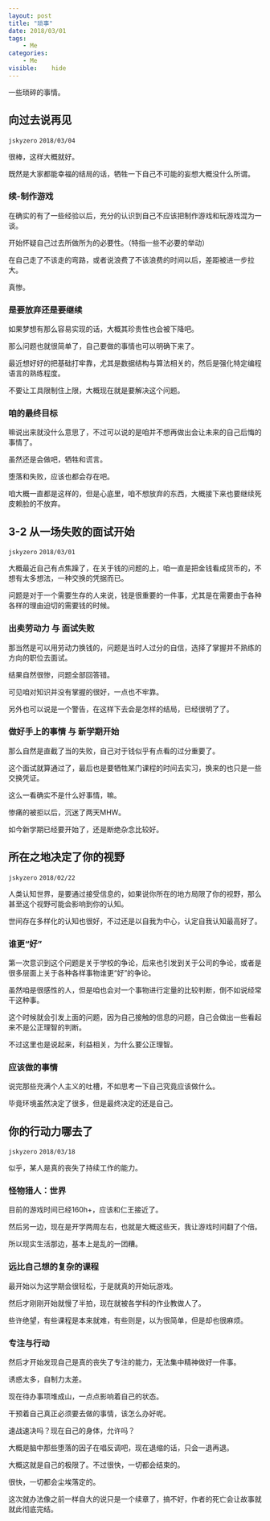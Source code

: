 ```yaml
---
layout: post
title: "琐事"
date: 2018/03/01
tags:
    - Me
categories:
    - Me
visible:    hide
---
```


一些琐碎的事情。

## 向过去说再见
`jskyzero` `2018/03/04`

很棒，这样大概就好。

既然是大家都能幸福的结局的话，牺牲一下自己不可能的妄想大概没什么所谓。

### 续-制作游戏

在确实的有了一些经验以后，充分的认识到自己不应该把制作游戏和玩游戏混为一谈。

开始怀疑自己过去所做所为的必要性。（特指一些不必要的举动）

在自己走了不该走的弯路，或者说浪费了不该浪费的时间以后，差距被进一步拉大。

真惨。

### 是要放弃还是要继续

如果梦想有那么容易实现的话，大概其珍贵性也会被下降吧。

那么问题也就很简单了，自己要做的事情也可以明确下来了。

最近想好好的把基础打牢靠，尤其是数据结构与算法相关的，然后是强化特定编程语言的熟练程度。

不要让工具限制住上限，大概现在就是要解决这个问题。

### 咱的最终目标

嘛说出来就没什么意思了，不过可以说的是咱并不想再做出会让未来的自己后悔的事情了。

虽然还是会做吧，牺牲和谎言。

堕落和失败，应该也都会存在吧。

咱大概一直都是这样的，但是心底里，咱不想放弃的东西，大概接下来也要继续死皮赖脸的不放弃。


## 3-2 从一场失败的面试开始
`jskyzero` `2018/03/01`

大概最近自己有点焦躁了，在关于钱的问题的上，咱一直是把金钱看成货币的，不想有太多想法，一种交换的凭据而已。

问题是对于一个需要生存的人来说，钱是很重要的一件事，尤其是在需要由于各种各样的理由迫切的需要钱的时候。

### 出卖劳动力 与 面试失败

那当然是可以用劳动力换钱的，问题是当时人过分的自信，选择了掌握并不熟练的方向的职位去面试。

结果自然很惨，问题全部回答错。

可见咱对知识并没有掌握的很好，一点也不牢靠。

另外也可以说是一个警告，在这样下去会是怎样的结局，已经很明了了。

### 做好手上的事情 与 新学期开始

那么自然是直截了当的失败，自己对于钱似乎有点看的过分重要了。

这个面试就算通过了，最后也是要牺牲某门课程的时间去实习，换来的也只是一些交换凭证。

这么一看确实不是什么好事情，嘛。

惨痛的被拒以后，沉迷了两天MHW。

如今新学期已经要开始了，还是断绝杂念比较好。


## 所在之地决定了你的视野
`jskyzero` `2018/02/22`

人类认知世界，是要通过接受信息的，如果说你所在的地方局限了你的视野，那么甚至这个视野可能会影响到你的认知。

世间存在多样化的认知也很好，不过还是以自我为中心，认定自我认知最高好了。


### 谁更“好”

第一次意识到这个问题是关于学校的争论，后来也引发到关于公司的争论，或者是很多层面上关于各种各样事物谁更“好”的争论。

虽然咱是很感性的人，但是咱也会对一个事物进行定量的比较判断，倒不如说经常干这种事。

这个时候就会引发上面的问题，因为自己接触的信息的问题，自己会做出一些看起来不是公正理智的判断。

不过这里也是说起来，利益相关，为什么要公正理智。

### 应该做的事情

说完那些充满个人主义的吐槽，不如思考一下自己究竟应该做什么。

毕竟环境虽然决定了很多，但是最终决定的还是自己。


## 你的行动力哪去了
`jskyzero` `2018/03/18`

似乎，某人是真的丧失了持续工作的能力。

### 怪物猎人：世界

目前的游戏时间已经160h+，应该和仁王接近了。

然后另一边，现在是开学两周左右，也就是大概这些天，我让游戏时间翻了个倍。

所以现实生活那边，基本上是乱的一团糟。

### 远比自己想的复杂的课程

最开始以为这学期会很轻松，于是就真的开始玩游戏。

然后才刚刚开始就慢了半拍，现在就被各学科的作业教做人了。

些许绝望，有些课程是本来就难，有些则是，以为很简单，但是却也很麻烦。

### 专注与行动

然后才开始发现自己是真的丧失了专注的能力，无法集中精神做好一件事。

诱惑太多，自制力太差。

现在待办事项堆成山，一点点影响着自己的状态。

干预着自己真正必须要去做的事情，该怎么办好呢。

速战速决吗？现在自己的身体，允许吗？

大概是脑中那些堕落的因子在唱反调吧，现在退缩的话，只会一退再退。

大概这就是自己的极限了。不过很快，一切都会结束的。

很快，一切都会尘埃落定的。

这次就办法像之前一样自大的说只是一个续章了，搞不好，作者的死亡会让故事就就此彻底完结。
